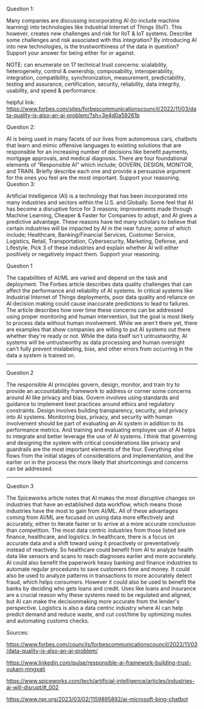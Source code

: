 Question 1:

Many companies are discussing incorporating AI (to include machine learning) into technologies like Industrial Internet of Things (IIoT). This however, creates new challenges and risk for IIoT & IoT systems.  Describe some challenges and risk associated with this integration?  By introducing AI into new technologies, is the trustworthiness of the data in question?  Support your answer for being either for or against. 

NOTE:  can enumerate on 17 technical trust concerns: scalability, heterogeneity, control & ownership, composability, interoperability, integration, compatibility, synchronization, measurement, predictability, testing and assurance, certification, security, reliability, data integrity, usability, and speed & performance.

helpful link:  https://www.forbes.com/sites/forbescommunicationscouncil/2022/11/03/data-quality-is-also-an-ai-problem/?sh=3e4d0a59261b

Question 2:

AI is being used in many facets of our lives from autonomous cars, chatbots that learn and mimic offensive languages to existing solutions that are responsible for an increasing number of decisions like benefit payments, mortgage approvals, and medical diagnosis.  There are four foundational elements of “Responsible AI” which include; GOVERN, DESIGN, MONITOR, and TRAIN.   Briefly describe each one and provide a persuasive argument for the ones you feel are the most important.  Support your reasoning. 
Question 3:

Artificial Intelligence (AI) is a technology that has been incorporated into many industries and sectors within the U.S. and Globally.  Some feel that AI has become a disruptive force for 3 reasons; improvements made through Machine Learning, Cheaper & Faster for Companies to adopt, and AI gives a predictive advantage.   These reasons have led many scholars to believe that certain industries will be impacted by AI in the near future; some of which include; Healthcare, Banking/Financial Services, Customer Service, Logistics, Retail, Transportation, Cybersecurity, Marketing, Defense, and Lifestyle.  Pick 3 of these industries and explain whether AI will either positively or negatively impact them.  Support your reasoning.    


Question 1

The capabilities of AI/ML are varied and depend on the task and deployment. The Forbes article describes data quality challenges that can affect the performance and reliability of AI systems. In critical systems like Industrial Internet of Things deployments, poor data quality and reliance on AI decision making could cause inaccurate predictions to lead to failures. The article describes how over time these concerns can be addressed using proper monitoring and human intervention, but the goal is most likely to process data without human involvement. While we aren't there yet, there are examples that show companies are willing to put AI systems out there whether they're ready or not. While the data itself isn't untrustworthy, AI systems will be untrustworthy as data processing and human oversight can't fully prevent mislabeling, bias, and other errors from occurring in the data a system is trained on.

---

Question 2

The responsible AI principles govern, design, monitor, and train try to provide an accountability framework to address or corner some concerns around AI like privacy and bias. Govern involves using standards and guidance to implement best practices around ethics and regulatory constraints. Design involves building transparency, security, and privacy into AI systems. Monitoring bias, privacy, and security with human involvement should be part of evaluating an AI system in addition to its performance metrics. And training and evaluating employee use of AI helps to integrate and better leverage the use of AI systems. I think that governing and designing the system with critical considerations like privacy and guardrails are the most important elements of the four. Everything else flows from the initial stages of considerations and implementation, and the earlier on in the process the more likely that shortcomings and concerns can be addressed. 

---

Question 3

The Spiceworks article notes that AI makes the most disruptive changes on industries that have an established data workflow, which means those industries have the most to gain from AI/ML. All of these advantages coming from AI/ML are focused on using data more effectively and accurately, either to iterate faster or to arrive at a more accurate conclusion than competition. The most data centric industries from those listed are finance, healthcare, and logistics. In healthcare, there is a focus on accurate data and a shift toward using it proactively or preventatively instead of reactively. So healthcare could benefit from AI to analyze health data like sensors and scans to reach diagnoses earlier and more accurately. AI could also benefit the paperwork heavy banking and finance industries to automate regular procedures to save customers time and money. It could also be used to analyze patterns in transactions to more accurately detect fraud, which helps consumers. However it could also be used to benefit the banks by deciding who gets loans and credit. Uses like loans and insurance are a crucial reason why these systems need to be regulated and aligned, but AI can make the decisionmaking more accurate from the lender's perspective. Logistics is also a data centric industry where AI can help predict demand and reduce waste, and cut cost/time by optimizing routes and automating customs checks.

Sources:

https://www.forbes.com/councils/forbescommunicationscouncil/2022/11/03/data-quality-is-also-an-ai-problem/

https://www.linkedin.com/pulse/responsible-ai-framework-building-trust-vukani-mngxati

https://www.spiceworks.com/tech/artificial-intelligence/articles/industries-ai-will-disrupt/#_002

https://www.npr.org/2023/03/02/1159895892/ai-microsoft-bing-chatbot